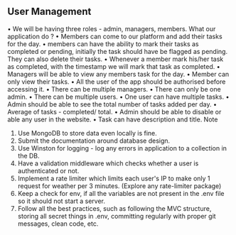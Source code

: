 ## User Management

• We will be having three roles - admin, managers, members.
What our application do ?
• Members can come to our platform and add their tasks for the day.
• members can have the ability to mark their tasks as completed or pending, initially the task should have be flagged as pending. They can also delete their tasks.
• Whenever a member mark his/her task as completed, with the timestamp we will mark that task as completed.
• Managers will be able to view any members task for the day.
• Member can only view their tasks.
• All the user of the app should be authorised before accessing it.
• There can be multiple managers.
• There can only be one admin.
• There can be multiple users.
• One user can have multiple tasks.
• Admin should be able to see the total number of tasks added per day.
• Average of tasks - completed/ total.
• Admin should be able to disable or able any user in the website.
• Task can have description and title.
Note

1. Use MongoDB to store data even locally is fine.
2. Submit the documentation around database design.
3. Use Winston for logging - log any errors in application to a collection in the DB.
4. Have a validation middleware which checks whether a user is authenticated or not.
5. Implement a rate limiter which limits each user's IP to make only 1 request for weather per 3 minutes. (Explore any rate-limiter package)
6. Keep a check for env, if all the variables are not present in the .env file so it should not start a server.
7. Follow all the best practices, such as following the MVC structure, storing all secret things in .env, committing regularly with proper git messages, clean code, etc.
